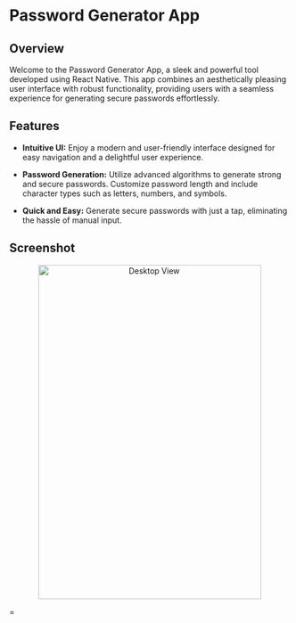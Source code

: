 # Password Generator App


## Overview

Welcome to the Password Generator App, a sleek and powerful tool developed using React Native. This app combines an aesthetically pleasing user interface with robust functionality, providing users with a seamless experience for generating secure passwords effortlessly.

## Features

- **Intuitive UI:** Enjoy a modern and user-friendly interface designed for easy navigation and a delightful user experience.

- **Password Generation:** Utilize advanced algorithms to generate strong and secure passwords. Customize password length and include character types such as letters, numbers, and symbols.

- **Quick and Easy:** Generate secure passwords with just a tap, eliminating the hassle of manual input.

## Screenshot
<div align="center"><img src="https://res.cloudinary.com/dzxorfube/image/upload/v1700894205/samples/website%20screenshot/passgen_iksv57.png" alt="Desktop View" width="400" height="600"></div>

=
